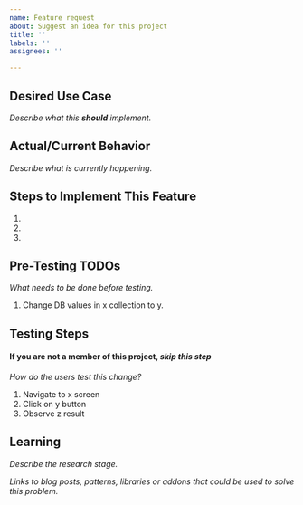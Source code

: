 ```yaml
---
name: Feature request
about: Suggest an idea for this project
title: ''
labels: ''
assignees: ''

---
```


## Desired Use Case

_Describe what this **should** implement._

## Actual/Current Behavior

_Describe what is currently happening._

## Steps to Implement This Feature

  1. 
  2. 
  3. 

## Pre-Testing TODOs

_What needs to be done before testing._

  1. Change DB values in x collection to y.

## Testing Steps

#### If you are not a member of this project, _skip this step_

_How do the users test this change?_

  1. Navigate to x screen
  2. Click on y button
  3. Observe z result

## Learning

_Describe the research stage._

_Links to blog posts, patterns, libraries or addons that could be used to solve this problem._
